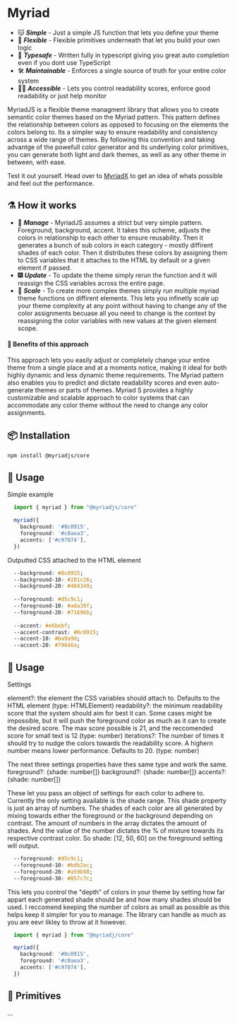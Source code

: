 # Myriad
- :kissing_cat: ***Simple*** - Just a simple JS function that lets you define your theme
- :muscle: ***Flexible*** - Flexible primitives underneath that let you build your own logic
- :telescope: ***Typesafe*** - Written fully in typescript giving you great auto completion even if you dont use TypeScript
- :hammer_and_wrench: ***Maintainable*** - Enforces a single source of truth for your entire color system
- :man_in_manual_wheelchair: ***Accessible*** - Lets you control readability scores, enforce good readability or just help monitor

MyriadJS is a flexible theme managment library that allows you to create semantic color themes based on the Myriad pattern. This pattern defines the relationship between colors as opposed to focusing on the elements the colors belong to. Its a simpler way to ensure readability and consistency across a wide range of themes. By following this convention and taking advantge of the powefull color generator and its underlying color primitives, you can generate both light and dark themes, as well as any other theme in between, with ease.

Test it out yourself. Head over to [MyriadX](https://myriadx.netlify.app/) to get an idea of whats possible and feel out the performance. 

## :alembic: How it works
 - :muscle: ***Manage*** - MyriadJS assumes a strict but very simple pattern. Foreground, background, accent. It takes this scheme, adjusts the colors in relationship to each other to ensure reusability. Then it generates a bunch of sub colors in each category - mostly diffirent shades of each color. Then it distributes these colors by assigning them to CSS variables that it attaches to the HTML by default or a given element if passed. 
 - :fireworks: ***Update*** - To update the theme simply rerun the function and it will reassign the CSS variables across the entire page. 
 - :sunrise_over_mountains: ***Scale*** - To create more complex themes simply run multiple myriad theme functions on diffirent elements. This lets you infinetly scale up your theme complexity at any point without having to change any of the color assignments becuase all you need to change is the context by reassigning the color variables with new values at the given element scope.

#### :test_tube: Benefits of this approach
This approach lets you easily adjust or completely change your entire theme from a single place and at a moments notice, making it ideal for both highly dynamic and less dynamic theme requirements. The Myriad pattern also enables you to predict and dictate readability scores and even auto-generate themes or parts of themes. Myriad S provides a highly customizable and scalable approach to color systems that can accommodate any color theme without the need to change any color assignments.

## :package: Installation
```bash
npm install @myriadjs/core
```
## :crystal_ball: Usage
Simple example
```ts
  import { myriad } from "@myriadjs/core"

  myriad({
    background: '#0c0915',
    foreground: '#c0aea3',
    accents: ['#c97074'],
  })
```
Outputted CSS attached to the HTML element
```css
  --background: #0c0915;
  --background-10: #201c26;
  --background-20: #484349;
  
  --foreground: #d5c9c1;
  --foreground-10: #ada39f;
  --foreground-20: #71696b;
  
  --accent: #e6bebf;
  --accent-contrast: #0c0915;
  --accent-10: #ba9a9d;
  --accent-20: #79646a;
```

## :crystal_ball: Usage
Settings

element?: the element the CSS variables should attach to. Defaults to the HTML element (type: HTMLElement)
readability?: the minimum readability score that the system should aim for best it can. Some cases might be impossible, but it will push the foreground color as much as it can to create the desired score. The max score possible is 21, and the reccomended score for small text is 12 (type: number)
iterations?: The number of times it should try to nudge the colors towards the readability score. A highern number means lower performance. Defaults to 20. (type: number)

The next three settings properties have thes same type and work the same.
foreground?: {shade: number[]}
background?: {shade: number[]}
accents?: {shade: number[]}

These let you pass an object of settings for each color to adhere to. Currently the only setting available is the shade range. This shade property is just an array of numbers. The shades of each color are all generated by mixing towards either the foreground or the background depending on contrast. The amount of numbers in the array dictates the amount of shades. And the value of the number dictates the % of mixture towards its respective contrast color. So shade: [12, 50, 60] on the foreground setting will output.

```css
  --foreground: #d5c9c1;
  --foreground-10: #bdb2ac;
  --foreground-20: #a59b98;
  --foreground-30: #857c7c;
```

This lets you control the "depth" of colors in your theme by setting how far appart each generated shade should be and how many shades should be used. I reccomend keeping the number of colors as small as possible as this helps keep it simpler for you to manage. The library can handle as much as you are eevr likley to throw at it however.

```ts
  import { myriad } from "@myriadj/core"

  myriad({
    background: '#0c0915',
    foreground: '#c0aea3',
    accents: ['#c97074'],
  })
```

## :dna: Primitives
...
